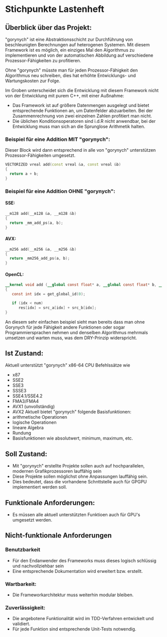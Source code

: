 # Stichpunkte Lastenheft

## Überblick über das Projekt:
"gorynych" ist eine Abstraktionsschicht zur Durchführung von beschleunigten Berechnungen auf heterogenen Systemen.
Mit diesem Framework ist es möglich, ein einziges Mal den Algorithmus zu implementieren und von der automatischen Abbildung
auf verschiedene Prozessor-Fähigkeiten zu profitieren.

Ohne "gorynych" müsste man für jeden Prozessor-Fähigkeit den Algorithmus neu schreiben,
dies hat erhöhte Entwicklungs- und Wartungskosten zur Folge.

Im Groben unterscheidet sich die Entwicklung mit diesem Framework nicht von der Entwicklung mit purem C++, mit einer Außnahme:
- Das Framework ist auf größere Datenmengen ausgelegt und bietet entsprechende Funktionen an, um Datenfelder abzuarbeiten. Bei der Zusammenrechnung von zwei einzelnen Zahlen profitiert man nicht.
- Die üblichen Konditionsoperatoren sind i.d.R nicht anwendbar, bei der Entwicklung muss man sich an die Sprunglose Arithmetik halten.


### Beispiel für eine Addition MIT "gorynych":

Dieser Block wird dann entsprechend in alle von "gorynych" unterstützen Prozessor-Fähigkeiten umgesetzt.

```C++
VECTORIZED vreal add(const vreal &a, const vreal &b)
{
  return a + b;
}
```

### Beispiel für eine Addition OHNE "gorynych":

#### SSE:

```C++
__m128 add(__m128 &a, __m128 &b)
{
  return _mm_add_ps(a, b);
}
```

#### AVX:

```C++
__m256 add(__m256 &a, __m256 &b)
{
  return _mm256_add_ps(a, b);
}
```

#### OpenCL:

```OpenCL
__kernel void add (__global const float* a, __global const float* b, __global float* result, const int num)
{
   const int idx = get_global_id(0);

   if (idx < num)
      res[idx] = src_a[idx] + src_b[idx];
}
```


An diesem sehr einfachen beispiel sieht man bereits dass man ohne Gorynych für jede
Fähigkeit andere Funktionen oder sogar Programmiersprachen nehmen und denselben Algorithmus
mehrmals umsetzen und warten muss, was dem DRY-Prinzip widerspricht.

## Ist Zustand:
Aktuell unterstützt "gorynych" x86-64 CPU Befehlssätze wie
* x87
* SSE2
* SSE3
* SSSE3
* SSE4.1/SSE4.2
* FMA3/FMA4
* AVX1 (unvollständig)
* AVX2
Aktuell bietet "gorynych" folgende Basisfunktionen:
* arithmetische Operationen
* logische Operationen
* lineare Algebra
* Rundung
* Basisfunktionen wie absolutwert, minimum, maximum, etc.

## Soll Zustand:
* Mit "gorynych" erstellte Projekte sollen auch auf hochparallelen, modernen Grafikprozessoren lauffähig sein
* Diese Projekte sollen möglichst ohne Anpassungen lauffähig sein.
* Dies bedeutet, dass die vorhandene Schnttstelle auch für GPGPU implementiert werden soll.

## Funktionale Anforderungen:
* Es müssen alle aktuell unterstützten Funktioen auch für GPU's umgesetzt werden.

## Nicht-funktionale Anforderungen
### Benutzbarkeit
* Für den Endanwender des Frameworks muss dieses logisch schlüssig und nachvollziehbar sein
* Eine entsprechende Dokumentation wird erweitert bzw. erstellt.
### Wartbarkeit:
* Die Frameworkarchitektur muss weiterhin modular bleiben.
### Zuverlässigkeit:
* Die angebotene Funktionalität wird im TDD-Verfahren entwickelt und validiert.
* Für jede Funktion sind entsprechende Unit-Tests notwendig.
